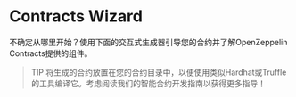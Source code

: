 # Contracts Wizard
不确定从哪里开始？使用下面的交互式生成器引导您的合约并了解OpenZeppelin Contracts提供的组件。

>TIP
将生成的合约放置在您的合约目录中，以便使用类似Hardhat或Truffle的工具编译它。考虑阅读我们的智能合约开发指南以获得更多指导！